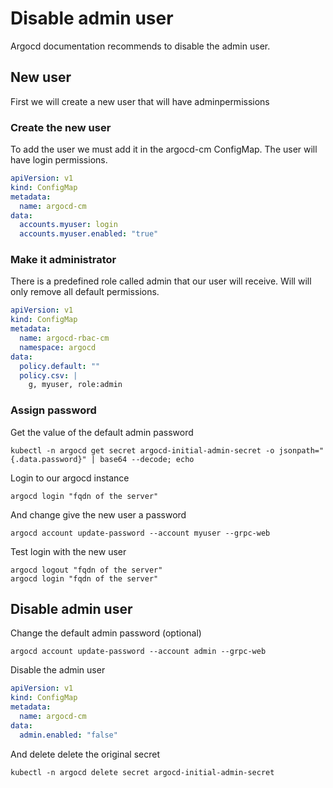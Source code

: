# Disable admin user

Argocd documentation recommends to disable the admin user.

## New user

First we will create a new user that will have adminpermissions

### Create the new user

To add the user we must add it in the argocd-cm ConfigMap. The user will have login permissions.

```yaml
apiVersion: v1
kind: ConfigMap
metadata:
  name: argocd-cm
data:
  accounts.myuser: login
  accounts.myuser.enabled: "true"
```

### Make it administrator

There is a predefined role called admin that our user will receive. Will will only remove all default permissions.

```yaml
apiVersion: v1
kind: ConfigMap
metadata:
  name: argocd-rbac-cm
  namespace: argocd
data:
  policy.default: ""
  policy.csv: |
    g, myuser, role:admin
```

### Assign password

Get the value of the default admin password

```shell
kubectl -n argocd get secret argocd-initial-admin-secret -o jsonpath="{.data.password}" | base64 --decode; echo
```

Login to our argocd instance

```shell
argocd login "fqdn of the server"
```

And change give the new user a password

```shell
argocd account update-password --account myuser --grpc-web
```

Test login with the new user

```shell
argocd logout "fqdn of the server"
argocd login "fqdn of the server"
```

## Disable admin user

Change the default admin password (optional)

```shell
argocd account update-password --account admin --grpc-web
```

Disable the admin user

```yaml
apiVersion: v1
kind: ConfigMap
metadata:
  name: argocd-cm
data:
  admin.enabled: "false"
```

And delete delete the original secret

```shell
kubectl -n argocd delete secret argocd-initial-admin-secret
